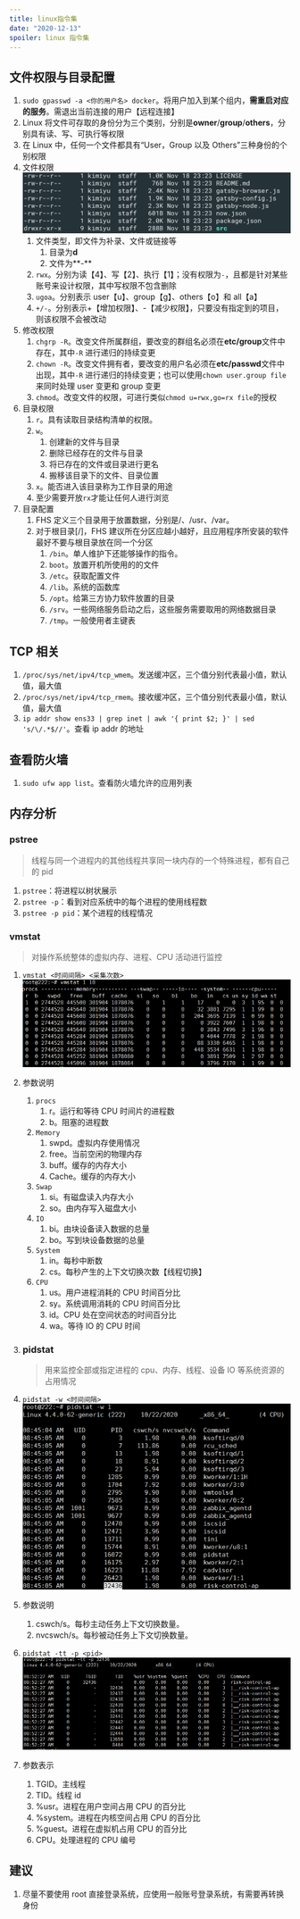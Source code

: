 ```yaml
---
title: linux指令集
date: "2020-12-13"
spoiler: linux 指令集
---
```


## 文件权限与目录配置

1. `sudo gpasswd -a <你的用户名> docker`。将用户加入到某个组内，**需重启对应的服务**。需退出当前连接的用户【远程连接】
2. Linux 将文件可存取的身份分为三个类别，分别是**owner**/**group**/**others**，分别具有读、写、可执行等权限
3. 在 Linux 中，任何一个文件都具有“User，Group 以及 Others”三种身份的个别权限
4. 文件权限
   ![image](./fileDemo.png)
   1. 文件类型，即文件为补录、文件或链接等
      1. 目录为**d**
      2. 文件为**-**
   2. `rwx`。分别为读【4】、写【2】、执行【1】；没有权限为`-`，且都是针对某些账号来设计权限，其中写权限不包含删除
   3. `ugoa`。分别表示 user【u】、group【g】、others【o】和 all【a】
   4. `+/-`。分别表示+【增加权限】、-【减少权限】，只要没有指定到的项目，则该权限不会被改动
5. 修改权限
   1. `chgrp -R`。改变文件所属群组，要改变的群组名必须在**etc/group**文件中存在，其中`-R` 进行递归的持续变更
   2. `chown -R`。改变文件拥有者，要改变的用户名必须在**etc/passwd**文件中出现，其中`-R` 进行递归的持续变更；也可以使用`chown user.group file`来同时处理 user 变更和 group 变更
   3. `chmod`。改变文件的权限，可进行类似`chmod u=rwx,go=rx file`的授权
6. 目录权限
   1. `r`。具有读取目录结构清单的权限。
   2. `w`。
      1. 创建新的文件与目录
      2. 删除已经存在的文件与目录
      3. 将已存在的文件或目录进行更名
      4. 搬移该目录下的文件、目录位置
   3. `x`。能否进入该目录称为工作目录的用途
   4. 至少需要开放`rx`才能让任何人进行浏览
7. 目录配置
   1. FHS 定义三个目录用于放置数据，分别是/、/usr、/var。
   2. 对于根目录[/]，FHS 建议所在分区应越小越好，且应用程序所安装的软件最好不要与根目录放在同一个分区
      1. `/bin`。单人维护下还能够操作的指令。
      2. `boot`。放置开机所使用的的文件
      3. `/etc`。获取配置文件
      4. `/lib`。系统的函数库
      5. `/opt`。给第三方协力软件放置的目录
      6. `/srv`。一些网络服务启动之后，这些服务需要取用的网络数据目录
      7. `/tmp`。一般使用者主键表

## TCP 相关

1. `/proc/sys/net/ipv4/tcp_wmem`。发送缓冲区，三个值分别代表最小值，默认值，最大值
1. `/proc/sys/net/ipv4/tcp_rmem`。接收缓冲区，三个值分别代表最小值，默认值，最大值
1. `ip addr show ens33 | grep inet | awk '{ print $2; }' | sed 's/\/.*$//'`。查看 ip addr 的地址

## 查看防火墙

1. `sudo ufw app list`。查看防火墙允许的应用列表

## 内存分析

### pstree

> 线程与同一个进程内的其他线程共享同一块内存的一个特殊进程，都有自己的 pid

1. `pstree`：将进程以树状展示
1. `pstree -p`：看到对应系统中的每个进程的使用线程数
1. `pstree -p pid`：某个进程的线程情况

### vmstat

> 对操作系统整体的虚拟内存、进程、CPU 活动进行监控

1. `vmstat <时间间隔> <采集次数>`
   ![image](./vmstat-1.png)
1. 参数说明
   1. `procs`
      1. r。运行和等待 CPU 时间片的进程数
      1. b。阻塞的进程数
   1. `Memory`
      1. swpd。虚拟内存使用情况
      1. free。当前空闲的物理内存
      1. buff。缓存的内存大小
      1. Cache。缓存的内存大小
   1. `Swap`
      1. si。有磁盘读入内存大小
      1. so。由内存写入磁盘大小
   1. `IO`
      1. bi。由块设备读入数据的总量
      1. bo。写到块设备数据的总量
   1. `System`
      1. in。每秒中断数
      1. cs。每秒产生的上下文切换次数【线程切换】
   1. `CPU`
      1. us。用户进程消耗的 CPU 时间百分比
      1. sy。系统调用消耗的 CPU 时间百分比
      1. id。CPU 处在空间状态的时间百分比
      1. wa。等待 IO 的 CPU 时间
1. ### pidstat

   > 用来监控全部或指定进程的 cpu、内存、线程、设备 IO 等系统资源的占用情况

1. `pidstat -w <时间间隔>`
   ![image](./pstat-w.png)
1. 参数说明
   1. cswch/s。每秒主动任务上下文切换数量。
   1. nvcswch/s。每秒被动任务上下文切换数量。
1. `pidstat -tt -p <pid>`
   ![image](./pidstat-tt-p.png)
1. 参数表示
   1. TGID。主线程
   1. TID。线程 id
   1. %usr。进程在用户空间占用 CPU 的百分比
   1. %system。进程在内核空间占用 CPU 的百分比
   1. %guest。进程在虚拟机占用 CPU 的百分比
   1. CPU。处理进程的 CPU 编号

## 建议

1. 尽量不要使用 root 直接登录系统，应使用一般账号登录系统，有需要再转换身份
